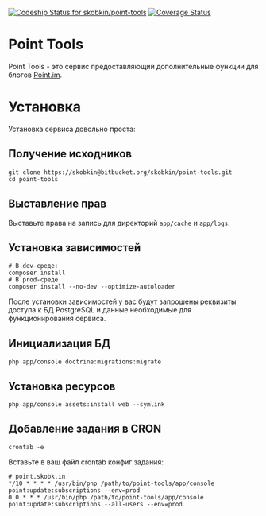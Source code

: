[ ![Codeship Status for skobkin/point-tools](https://app.codeship.com/projects/bb9fe730-a175-0134-5572-12490b0b4938/status?branch=master)](https://app.codeship.com/projects/189850) [![Coverage Status](https://coveralls.io/repos/bitbucket/skobkin/point-tools/badge.svg)](https://coveralls.io/bitbucket/skobkin/point-tools)

# Point Tools

Point Tools - это сервис предоставляющий дополнительные функции для блогов [Point.im](https://point.im/).

# Установка

Установка сервиса довольно проста:

## Получение исходников

```shell
git clone https://skobkin@bitbucket.org/skobkin/point-tools.git
cd point-tools
```

## Выставление прав
Выставьте права на запись для директорий `app/cache` и `app/logs`.

## Установка зависимостей

```shell
# В dev-среде:
composer install
# В prod-среде
composer install --no-dev --optimize-autoloader
```

После установки зависимостей у вас будут запрошены реквизиты доступа к БД PostgreSQL и данные необходимые для функционирования сервиса.

## Инициализация БД

```shell
php app/console doctrine:migrations:migrate
```

## Установка ресурсов

```shell
php app/console assets:install web --symlink
```

## Добавление задания в CRON

```shell
crontab -e
```

Вставьте в ваш файл crontab конфиг задания:

```crontab
# point.skobk.in
*/10 * * * * /usr/bin/php /path/to/point-tools/app/console point:update:subscriptions --env=prod
0 0 * * * /usr/bin/php /path/to/point-tools/app/console point:update:subscriptions --all-users --env=prod
```

